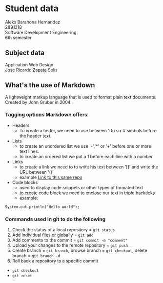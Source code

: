 # Student data
Aleks Barahona Hernandez  
2891318  
Software Development Engineering  
6th semester  

## Subject data
Application Web Design  
Jose Ricardo Zapata Solis  

## What's the use of Markdown
A lightweight markup language that is used to format plain text documents.  
Created by John Gruber in 2004.

### Tagging options Markdown offers
- Headers
  - To create a heder, we need to use between 1 to six # simbols before the header text.
- Lists
  - to create an unordered list we use '-','*' or '+' before one or more text lines.
  - to create an ordered list we put a 1 before each line with a number
- Links
  - to create a link we need to to write his text between '[]' and write the URL between '()'
  - example [Link to this same repo](https://github.com/AleksBarahona/Application-Web-Design)
- Code blocks
  - used to display code snippets or other types of formated text
  - to create code block we need to enclose our text in triple backticks 
  - example:
 ```
 System.out.println("Hello world");
 ```

### Commands used in git to do the following

1. Check the status of a local repository = `git status`
1. Add individual files or globally = `git add`
1. Add commento to the commit = `git commit -m "comment"`
1. Upload your changes to the remote repository = `git push`
1. Create branch = `git branch`, browse branch = `git checkout`, delete branch = `git branch -d`
1. Roll back a repository to a specific commit
 - `git checkout`
 - `git reset`

